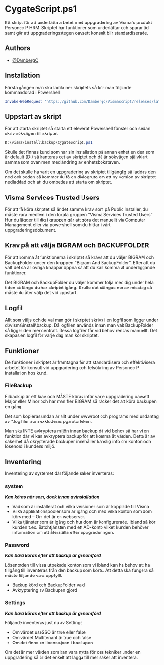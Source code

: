 
# CygateScript.ps1

Ett skript för att underlätta arbetet med uppgradering av Visma´s produkt Personec P HRM.
Skriptet har funktioner som underlättar och sparar tid samt gör att uppgraderingsstegen oavsett konsult blir standardiserade.



## Authors

- [@DambergC](https://www.github.com/DambergC)


## Installation

Första gången man ska ladda ner skriptets så kör man följande kommandorad i Powershell

```Powershell
Invoke-WebRequest 'https://github.com/Dambergc/Vismascript/releases/latest/download/CygateScript.ps1' -OutFile D:\Visma\Install\Backup\CygateScript.ps1 -Verbose
```
    
## Uppstart av skript
För att starta skriptet så starta ett eleverat Powershell fönster och sedan skriv sökvägen till skriptet

```Powershell
D:\visma\install\backup\CygateScript.ps1
```
Skulle det finnas kund som har sin installation på annan enhet en den som är default (D:\) så hanteras det av skriptet och då är sökvägen självklart samma som ovan men med ändring av enhetsbokstaven.



Om det skulle ha varit en uppgradering av skriptet tillgänglig så laddas den ned och sedan så kommer du få en dialogruta om att ny version av skriptet nedladdad och att du ombedes att starta om skriptet.
## Visma Services Trusted Users
För att få köra skriptet så är det samma krav som på Public Installer, du måste vara medlem i den lokala gruppen ”Visma Services Trusted Users” Hur du lägger till dig i gruppen går att göra det manuellt via Computer Management eller via powershell som du hittar i vårt uppgraderingsdokument.
## Krav på att välja BIGRAM och BACKUPFOLDER
För att komma åt funktionerna i skriptet så krävs att du väljer BIGRAM och BackupFolder under den knappen ”Bigram And BackupFolder”. Efter att du valt det så är övriga knappar öppna så att du kan komma åt underliggande funktioner.

Det BIGRAM och BackupFolder du väljer kommer följa med dig under hela tiden så länge du har skriptet igång. Skulle det stängas ner av misstag så måste du åter välja det vid uppstart.

## Logfil
Allt som väljs och de val man gör i skriptet skrivs i en logfil som ligger under d:\visma\install\backup. Då logfilen används innan man valt BackupFolder så ligger den mer centralt. Dessa logfiler får vid behov rensas manuellt. Det skapas en logfil för varje dag man kör skriptet.
## Funktioner
De funktioner i skriptet är framtagna för att standardisera och effektivisera arbetet för konsult vid uppgradering och felsökning av Personec P installation hos kund.
### FileBackup
Filbackup är ett krav och MÅSTE köras inför varje uppgradering oavsett Major eller Minor och har man fler BIGRAM så räcker det att köra backupen en gång.

Det som kopieras undan är allt under wwwroot och programs med undantag av *.log filer som exkluderas pga storleken.

Man ska INTE avkryptera miljön innan backup då vid behov så har vi  en funktion där vi kan avkryptera backup för att komma åt värden. Detta är av säkerhet då okrypterade backuper innehåller känslig info om konton och lösenord i kundens miljö.
## Inventering
Inventering av systemet där följande saker inventeras:

### system
***Kan köras när som, dock innan avinstallation***
-	Vad som är installerat och vilka versioner som är kopplade till Visma
-	Vilka applikationspooler som är igång och med vilka konton som dom körs med – Om det är en webserver.
-	Vilka tjänster som är igång och hur dom är konfigurerade. Ibland så kör kunden t.ex. Batchtjänsten med ett AD-konto vilket kunden behöver information om att återställa efter uppgraderingen.

### Password
***Kan bara köras efter att backup är genomförd***

Lösenorden till vissa utpekade konton som vi ibland kan ha behov att ha tillgång till inventeras från den backup som körts. Att detta ska fungera så måste följande vara uppfyllt.
-	Backup körd och BackupFolder vald
-	Avkryptering av Backupen gjord

### Settings
***Kan bara köras efter att backup är genomförd***

Följande inventeras just nu av Settings
-	Om värdet useSSO är true eller false
-	Om värdet Multitenant är true och false
-	Om det finns en license.json i backupen

Om det är mer värden som kan vara nytta för oss tekniker under en uppgradering så är det enkelt att lägga till mer saker att inventera.
